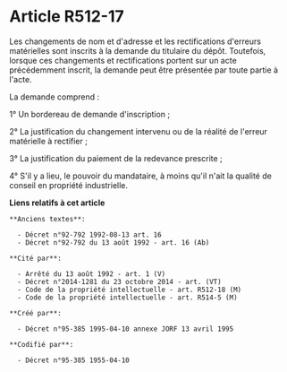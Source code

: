 # Article R512-17

Les changements de nom et d'adresse et les rectifications d'erreurs matérielles sont inscrits à la demande du titulaire du
dépôt. Toutefois, lorsque ces changements et rectifications portent sur un acte précédemment inscrit, la demande peut être
présentée par toute partie à l'acte.

La demande comprend :

1° Un bordereau de demande d'inscription ;

2° La justification du changement intervenu ou de la réalité de l'erreur matérielle à rectifier ;

3° La justification du paiement de la redevance prescrite ;

4° S'il y a lieu, le pouvoir du mandataire, à moins qu'il n'ait la qualité de conseil en propriété industrielle.

**Liens relatifs à cet article**

	**Anciens textes**:

	  - Décret n°92-792 1992-08-13 art. 16
	  - Décret n°92-792 du 13 août 1992 - art. 16 (Ab)

	**Cité par**:

	  - Arrêté du 13 août 1992 - art. 1 (V)
	  - Décret n°2014-1281 du 23 octobre 2014 - art. (VT)
	  - Code de la propriété intellectuelle - art. R512-18 (M)
	  - Code de la propriété intellectuelle - art. R514-5 (M)

	**Créé par**:

	  - Décret n°95-385 1995-04-10 annexe JORF 13 avril 1995

	**Codifié par**:

	  - Décret n°95-385 1955-04-10
